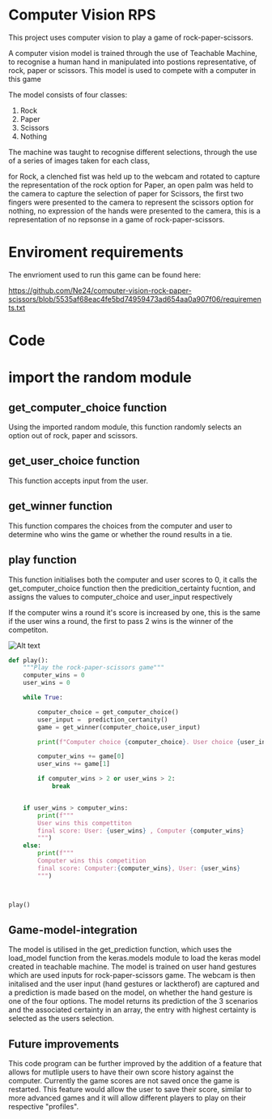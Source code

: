 # Computer Vision RPS

This project uses computer vision to play a game of rock-paper-scissors. 

A computer vision model is trained through the use of Teachable Machine, to recognise a human hand in manipulated into postions representative, of rock, paper or scissors. This model is used to compete with a computer in this game

The model consists of four classes:

1. Rock
2. Paper
3. Scissors
4. Nothing

The machine was taught to recognise different selections, through the use of a series of images taken for each class,

for Rock, a clenched fist was held up to the webcam and rotated to capture the representation of the rock option
for Paper, an open palm was held to the camera to capture the selection of paper 
for Scissors, the first two fingers were presented to the camera to represent the scissors option
for nothing, no expression of the hands were presented to the camera, this is a representation of no repsonse in a game of rock-paper-scissors.

# Enviroment requirements

The envrioment used to run this game can be found here:

https://github.com/Ne24/computer-vision-rock-paper-scissors/blob/5535af68eac4fe5bd74959473ad654aa0a907f06/requirements.txt

# Code

# import the random module

## get_computer_choice function

Using the imported random module, this function randomly selects an option out of rock, paper and scissors.

## get_user_choice function

This function accepts input from the user.

## get_winner function

This function compares the choices from the computer and user to determine who wins the game or whether the round results in a tie.

## play function

This function initialises both the computer and user scores to 0,
it calls the get_computer_choice function then the predicition_certainty fucntion, and assigns the values to computer_choice and user_input respectively

If the computer wins a round it's score is increased by one, this is the same if the user wins a round, the first to pass 2 wins is the winner of the competiton. 

![Alt text](Screenshot%20from%202023-01-29%2018-26-24.png)

```python
def play():
    """Play the rock-paper-scissors game"""
    computer_wins = 0
    user_wins = 0

    while True:

        computer_choice = get_computer_choice()
        user_input =  prediction_certanity()
        game = get_winner(computer_choice,user_input)

        print(f"Computer choice {computer_choice}. User choice {user_input}")

        computer_wins += game[0]
        user_wins += game[1]

        if computer_wins > 2 or user_wins > 2:
            break


    if user_wins > computer_wins:
        print(f"""
        User wins this compettiton
        final score: User: {user_wins} , Computer {computer_wins}
        """)
    else:
        print(f"""
        Computer wins this competition
        final score: Computer:{computer_wins}, User: {user_wins} 
        """)



play()
```

## Game-model-integration

The model is utilised in the get_prediction function, which uses the load_model function from the keras.models module
to load the keras model created in teachable machine. The model is trained on user hand gestures which are used inputs for rock-paper-scissors game.
The webcam is then initalised and the user input (hand gestures or lacktherof) are captured and a prediction is made based on the model, on whether the hand gesture is one of the four options. The model returns its prediction of the 3 scenarios and the associated certainty in an array, the entry with highest certainty is selected as the users selection.

## Future improvements

This code program can be further improved by the addition of a feature that  allows for mutliple users to have their own score history against the computer. Currently the game scores are not saved once the game is restarted. This feature would allow the user to save their score, similar to more advanced games and it will allow different players to play on their respective "profiles".

